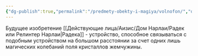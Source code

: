 ```yaml
---
{"dg-publish":true,"permalink":"/predmety-obekty-i-magiya/volnofon/","dgPassFrontmatter":true}
---
```



Будущее изобретение [[Действующие лица/Аизис/Дом Нарлаи/Радек или Релинтер Нарлаи\|Радека]] - устройство, способное связываться с подобным устройством на большом расстоянии за счет одних лишь магических колебаний поля кристаллов жемчужины.